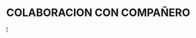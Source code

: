 # COLABORACION CON COMPAÑERO
[!](https://cdn.pixabay.com/photo/2021/09/11/12/17/github-6615451_1280.png)